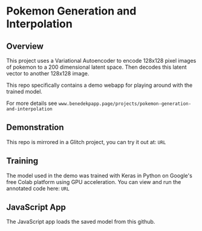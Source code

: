 # Pokemon Generation and Interpolation

## Overview
This project uses a Variational Autoencoder to encode 128x128 pixel images of pokemon to a 200 dimensional latent space. Then decodes this latent vector to another 128x128 image.

This repo specifically contains a demo webapp for playing around with the trained model.

For more details see `www.benedekpapp.page/projects/pokemon-generation-and-interpolation`

## Demonstration
This repo is mirrored in a Glitch project, you can try it out at:
`URL`

## Training
The model used in the demo was trained with Keras in Python on Google's free Colab platform using GPU acceleration. You can view and run the annotated code here:
`URL`

## JavaScript App
The JavaScript app loads the saved model from this github.